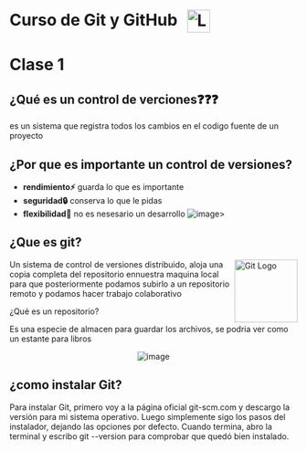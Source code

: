 <h1>
  Curso de Git y GitHub
  <a href="https://github.com">
    <img src="https://github.githubassets.com/images/modules/logos_page/GitHub-Mark.png" alt="Logo GitHub" width="40" style="vertical-align: middle; margin-left: 10px;">
  </a>
</h1>

# Clase 1

## ¿Qué es un control de verciones❓❓❓
es un sistema que registra todos los cambios en el codigo fuente de un proyecto

## ¿Por que es importante un control de versiones?
*  **rendimiento⚡** guarda lo que es importante
*  **seguridad🔒** conserva lo que le pidas
*  **flexibilidad🔁** no es nesesario un desarrollo
    ![image](https://github.com/user-attachments/assets/3ad0239d-def8-4ee1-8472-fadc65e961f7)>
  
## ¿Que es git?  

<img src="https://github.com/user-attachments/assets/e6a6ec1f-b1c9-47f7-bae5-ac4f63ac34b0" align="right"
alt="Git Logo" width="110" height="110">

Un sistema de control de versiones distribuido, aloja una copia completa del repositorio ennuestra maquina local para que posteriormente podamos subirlo a un repositorio remoto y podamos hacer trabajo colaborativo
  
¿Qué es un repositorio?

Es una especie de almacen para guardar los archivos, se podria ver como un estante para libros

<p align="center">
  <img src="https://github.com/user-attachments/assets/38b71276-a672-4a82-a2d8-4c56796a2354" alt="image" />
</p>


## ¿como instalar Git?

Para instalar Git, primero voy a la página oficial git-scm.com y descargo la versión para mi sistema operativo.
Luego simplemente sigo los pasos del instalador, dejando las opciones por defecto.
Cuando termina, abro la terminal y escribo git --version para comprobar que quedó bien instalado.


